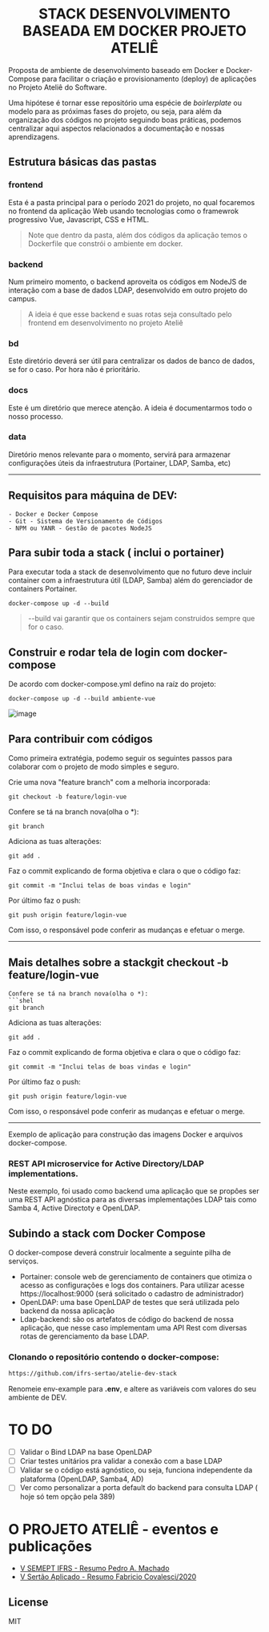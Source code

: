 <h1 align="center">STACK DESENVOLVIMENTO BASEADA EM DOCKER PROJETO ATELIÊ</h1>
Proposta de ambiente de desenvolvimento baseado em Docker e Docker-Compose para facilitar o criação e provisionamento (deploy) de aplicações no Projeto Ateliê do Software.

Uma hipótese é tornar esse repositório uma espécie de _boirlerplate_ ou modelo para as próximas fases do projeto, ou seja, para além da organização dos códigos no projeto seguindo boas práticas, podemos centralizar aqui aspectos relacionados a documentação e nossas aprendizagens.

## Estrutura básicas das pastas

### frontend 
Esta é a pasta principal para o período 2021 do projeto, no qual focaremos no frontend da aplicação Web usando tecnologias como o framewrok progressivo Vue, Javascript, CSS e HTML.
> Note que dentro da pasta, além dos códigos da aplicação temos o Dockerfile que constrói o ambiente em docker.
### backend
Num primeiro momento, o backend aproveita os códigos em NodeJS de interação com a base de dados LDAP, desenvolvido em outro projeto do campus.
> A ideia é que esse backend e suas rotas seja consultado pelo frontend em desenvolvimento no projeto Ateliê
### bd
Este diretório deverá ser útil para centralizar os dados de banco de dados, se for o caso. Por hora não é prioritário.
### docs
Este é um diretório que merece atenção. A ideia é documentarmos todo o nosso processo.
### data
Diretório menos relevante para o momento, servirá para armazenar configurações úteis da infraestrutura (Portainer, LDAP, Samba, etc)
<hr>

## Requisitos para máquina de DEV:

    - Docker e Docker Compose
    - Git - Sistema de Versionamento de Códigos
    - NPM ou YANR - Gestão de pacotes NodeJS

## Para subir toda a stack ( inclui o portainer)
Para executar toda a stack de desenvolvimento que no futuro deve incluir container com a infraestrutura útil (LDAP, Samba) além do gerenciador de containers Portainer.

```shell
docker-compose up -d --build
```
> --build vai garantir que os containers sejam construidos sempre que for o caso.

## Construir e rodar tela de login com docker-compose
De acordo com docker-compose.yml defino na raíz do projeto:
```
docker-compose up -d --build ambiente-vue
```
![image](https://user-images.githubusercontent.com/6537456/134259215-7b15b59b-1914-4bfb-a965-228d22fdd11f.png)


## Para contribuir com códigos
Como primeira extratégia, podemo seguir os seguintes passos para colaborar com o projeto de modo simples e seguro.

Crie uma nova "feature branch" com a melhoria incorporada:

```shell
git checkout -b feature/login-vue
```
Confere se tá na branch nova(olha o *):
```shel
git branch
```
Adiciona as tuas alterações:
```shell
git add .
```
Faz o commit explicando de forma objetiva e clara o que o código faz:
```shell
git commit -m "Inclui telas de boas vindas e login"
```
Por último faz o push:
```shell
git push origin feature/login-vue
```
Com isso, o responsável pode conferir as mudanças e efetuar o merge.

<hr>

## Mais detalhes sobre a stackgit checkout -b feature/login-vue
```
Confere se tá na branch nova(olha o *):
```shel
git branch
```
Adiciona as tuas alterações:
```shell
git add .
```
Faz o commit explicando de forma objetiva e clara o que o código faz:
```shell
git commit -m "Inclui telas de boas vindas e login"
```
Por último faz o push:
```shell
git push origin feature/login-vue
```
Com isso, o responsável pode conferir as mudanças e efetuar o merge.

<hr>
Exemplo de aplicação para construção das imagens Docker e arquivos docker-compose.

### REST API microservice for Active Directory/LDAP implementations.
Neste exemplo, foi usado como backend uma aplicação que se propôes ser uma REST API agnóstica para as diversas implementações LDAP tais como Samba 4, Active Directoty e OpenLDAP.

## Subindo a stack com Docker Compose
O docker-compose deverá construir localmente a seguinte pilha de serviços.

 * Portainer: console web de gerenciamento de containers que otimiza o acesso as configurações e logs dos containers. Para utilizar acesse https://localhost:9000 (será solicitado o cadastro de administrador)
 * OpenLDAP: uma base OpenLDAP de testes que será utilizada pelo backend da nossa aplicação
 * Ldap-backend: são os artefatos de código do backend de nossa aplicação, que nesse caso implementam uma API Rest com diversas rotas de gerenciamento da base LDAP. 

### Clonando o repositório contendo o docker-compose:

```sh
https://github.com/ifrs-sertao/atelie-dev-stack

```
Renomeie env-example para **.env**, e altere as variáveis  com valores do seu ambiente de DEV.

# TO DO

- [ ] Validar o Bind LDAP na base OpenLDAP
- [ ] Criar testes unitários pra validar a conexão com a base LDAP
- [ ] Validar se o código está agnóstico, ou seja, funciona independente da plataforma (OpenLDAP, Samba4, AD)
- [ ] Ver como personalizar a porta default do backend para consulta LDAP ( hoje só tem opção pela 389) 

# O PROJETO ATELIÊ - eventos e publicações

- [V SEMEPT IFRS - Resumo Pedro A. Machado](https://github.com/ateliedosoftware/atelie-dev-stack/blob/main/docs/publicacoes/resumo_semept2020.md) 
- [V Sertão Aplicado - Resumo Fabricio Covalesci/2020](https://github.com/ateliedosoftware/atelie-dev-stack/blob/main/docs/publicacoes/sertaoaplicado2020.md)


## License

MIT
